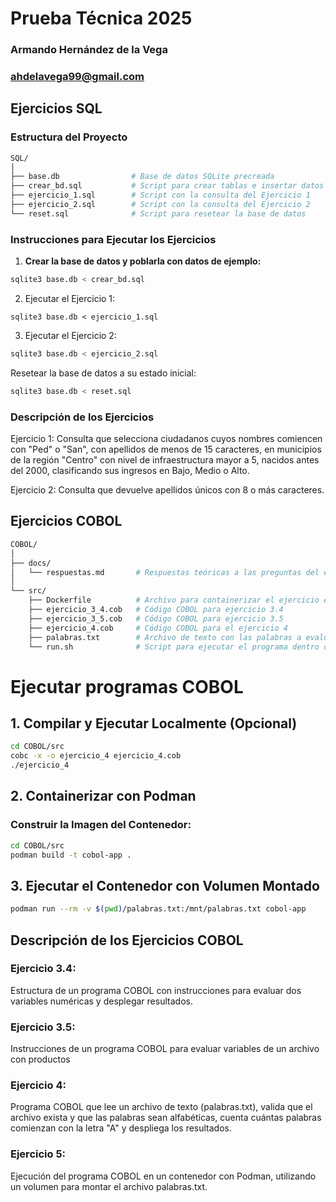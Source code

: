 # Prueba Técnica 2025 

### Armando Hernández de la Vega
### ahdelavega99@gmail.com

## Ejercicios SQL
### Estructura del Proyecto

```bash
SQL/
│
├── base.db                # Base de datos SQLite precreada
├── crear_bd.sql           # Script para crear tablas e insertar datos
├── ejercicio_1.sql        # Script con la consulta del Ejercicio 1
├── ejercicio_2.sql        # Script con la consulta del Ejercicio 2
└── reset.sql              # Script para resetear la base de datos
```

### Instrucciones para Ejecutar los Ejercicios

1. **Crear la base de datos y poblarla con datos de ejemplo:**
```bash
sqlite3 base.db < crear_bd.sql
```

2. Ejecutar el Ejercicio 1:
```bashxx
sqlite3 base.db < ejercicio_1.sql
```

3. Ejecutar el Ejercicio 2:
```bash
sqlite3 base.db < ejercicio_2.sql
```
Resetear la base de datos a su estado inicial:
```bash
sqlite3 base.db < reset.sql
```

### Descripción de los Ejercicios
Ejercicio 1:
Consulta que selecciona ciudadanos cuyos nombres comiencen con "Ped" o "San", con apellidos de menos de 15 caracteres, en municipios de la región "Centro" con nivel de infraestructura mayor a 5, nacidos antes del 2000, clasificando sus ingresos en Bajo, Medio o Alto.

Ejercicio 2:
Consulta que devuelve apellidos únicos con 8 o más caracteres.


## Ejercicios COBOL


```bash
COBOL/
│
├── docs/
│   └── respuestas.md       # Respuestas teóricas a las preguntas del ejercicio 3
│
└── src/
    ├── Dockerfile          # Archivo para containerizar el ejercicio en Podman
    ├── ejercicio_3_4.cob   # Código COBOL para ejercicio 3.4
    ├── ejercicio_3_5.cob   # Código COBOL para ejercicio 3.5
    ├── ejercicio_4.cob     # Código COBOL para el ejercicio 4
    ├── palabras.txt        # Archivo de texto con las palabras a evaluar
    └── run.sh              # Script para ejecutar el programa dentro del contenedor
```

# Ejecutar programas COBOL

## 1. Compilar y Ejecutar Localmente (Opcional)

```bash
cd COBOL/src
cobc -x -o ejercicio_4 ejercicio_4.cob
./ejercicio_4
```

## 2. Containerizar con Podman
### Construir la Imagen del Contenedor:

```bash
cd COBOL/src
podman build -t cobol-app .
```

## 3. Ejecutar el Contenedor con Volumen Montado

```bash
podman run --rm -v $(pwd)/palabras.txt:/mnt/palabras.txt cobol-app
```

## Descripción de los Ejercicios COBOL

### Ejercicio 3.4:
Estructura de un programa COBOL con instrucciones para evaluar dos variables numéricas y desplegar resultados.

### Ejercicio 3.5:
Instrucciones de un programa COBOL para evaluar variables de un archivo con productos

### Ejercicio 4:
Programa COBOL que lee un archivo de texto (palabras.txt), valida que el archivo exista y que las palabras sean alfabéticas, cuenta cuántas palabras comienzan con la letra "A" y despliega los resultados.

### Ejercicio 5:
Ejecución del programa COBOL en un contenedor con Podman, utilizando un volumen para montar el archivo palabras.txt.

